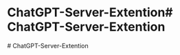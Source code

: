 # ChatGPT-Server-Extention#   C h a t G P T - S e r v e r - E x t e n t i o n  
 #   C h a t G P T - S e r v e r - E x t e n t i o n  
 
